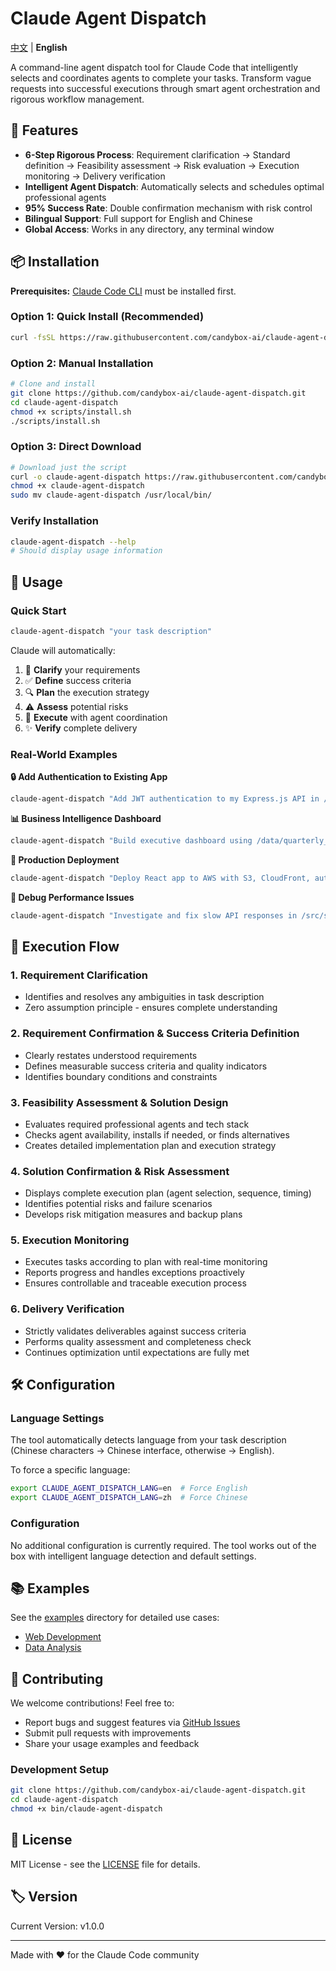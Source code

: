 # Claude Agent Dispatch

[中文](./docs/README_zh.md) | **English**

A command-line agent dispatch tool for Claude Code that intelligently selects and coordinates agents to complete your tasks. Transform vague requests into successful executions through smart agent orchestration and rigorous workflow management.

## 🎯 Features

- **6-Step Rigorous Process**: Requirement clarification → Standard definition → Feasibility assessment → Risk evaluation → Execution monitoring → Delivery verification
- **Intelligent Agent Dispatch**: Automatically selects and schedules optimal professional agents
- **95% Success Rate**: Double confirmation mechanism with risk control
- **Bilingual Support**: Full support for English and Chinese
- **Global Access**: Works in any directory, any terminal window

## 📦 Installation

**Prerequisites:** [Claude Code CLI](https://github.com/anthropics/claude-code) must be installed first.

### Option 1: Quick Install (Recommended)
```bash
curl -fsSL https://raw.githubusercontent.com/candybox-ai/claude-agent-dispatch/main/scripts/install.sh | bash
```

### Option 2: Manual Installation
```bash
# Clone and install
git clone https://github.com/candybox-ai/claude-agent-dispatch.git
cd claude-agent-dispatch
chmod +x scripts/install.sh
./scripts/install.sh
```

### Option 3: Direct Download
```bash
# Download just the script
curl -o claude-agent-dispatch https://raw.githubusercontent.com/candybox-ai/claude-agent-dispatch/main/bin/claude-agent-dispatch
chmod +x claude-agent-dispatch
sudo mv claude-agent-dispatch /usr/local/bin/
```

### Verify Installation
```bash
claude-agent-dispatch --help
# Should display usage information
```

## 🚀 Usage

### Quick Start
```bash
claude-agent-dispatch "your task description"
```

Claude will automatically:
1. 📝 **Clarify** your requirements
2. ✅ **Define** success criteria
3. 🔍 **Plan** the execution strategy
4. ⚠️ **Assess** potential risks
5. 🚀 **Execute** with agent coordination
6. ✨ **Verify** complete delivery

### Real-World Examples

**🔒 Add Authentication to Existing App**
```bash
claude-agent-dispatch "Add JWT authentication to my Express.js API in /src/api/ with login, register, password reset, and email verification features"
```

**📊 Business Intelligence Dashboard**
```bash
claude-agent-dispatch "Build executive dashboard using /data/quarterly_sales.xlsx showing revenue trends, regional performance, top products, and growth forecasts with interactive Plotly charts"
```

**🚀 Production Deployment**
```bash
claude-agent-dispatch "Deploy React app to AWS with S3, CloudFront, auto-scaling, SSL certificates, and CI/CD pipeline using GitHub Actions"
```

**🐛 Debug Performance Issues**
```bash
claude-agent-dispatch "Investigate and fix slow API responses in /src/services/ - analyze bottlenecks, optimize database queries, implement caching, and achieve <200ms response time"
```

## 🔄 Execution Flow

### 1. Requirement Clarification
- Identifies and resolves any ambiguities in task description
- Zero assumption principle - ensures complete understanding

### 2. Requirement Confirmation & Success Criteria Definition
- Clearly restates understood requirements
- Defines measurable success criteria and quality indicators
- Identifies boundary conditions and constraints

### 3. Feasibility Assessment & Solution Design
- Evaluates required professional agents and tech stack
- Checks agent availability, installs if needed, or finds alternatives
- Creates detailed implementation plan and execution strategy

### 4. Solution Confirmation & Risk Assessment
- Displays complete execution plan (agent selection, sequence, timing)
- Identifies potential risks and failure scenarios
- Develops risk mitigation measures and backup plans

### 5. Execution Monitoring
- Executes tasks according to plan with real-time monitoring
- Reports progress and handles exceptions proactively
- Ensures controllable and traceable execution process

### 6. Delivery Verification
- Strictly validates deliverables against success criteria
- Performs quality assessment and completeness check
- Continues optimization until expectations are fully met

## 🛠️ Configuration

### Language Settings
The tool automatically detects language from your task description (Chinese characters → Chinese interface, otherwise → English).

To force a specific language:
```bash
export CLAUDE_AGENT_DISPATCH_LANG=en  # Force English
export CLAUDE_AGENT_DISPATCH_LANG=zh  # Force Chinese
```

### Configuration
No additional configuration is currently required. The tool works out of the box with intelligent language detection and default settings.

## 📚 Examples

See the [examples](./examples/) directory for detailed use cases:
- [Web Development](./examples/web-development.md)
- [Data Analysis](./examples/data-analysis.md)

## 🤝 Contributing

We welcome contributions! Feel free to:
- Report bugs and suggest features via [GitHub Issues](https://github.com/candybox-ai/claude-agent-dispatch/issues)
- Submit pull requests with improvements
- Share your usage examples and feedback

### Development Setup
```bash
git clone https://github.com/candybox-ai/claude-agent-dispatch.git
cd claude-agent-dispatch
chmod +x bin/claude-agent-dispatch
```

## 📄 License

MIT License - see the [LICENSE](./LICENSE) file for details.

## 🏷️ Version

Current Version: v1.0.0

---

Made with ❤️ for the Claude Code community